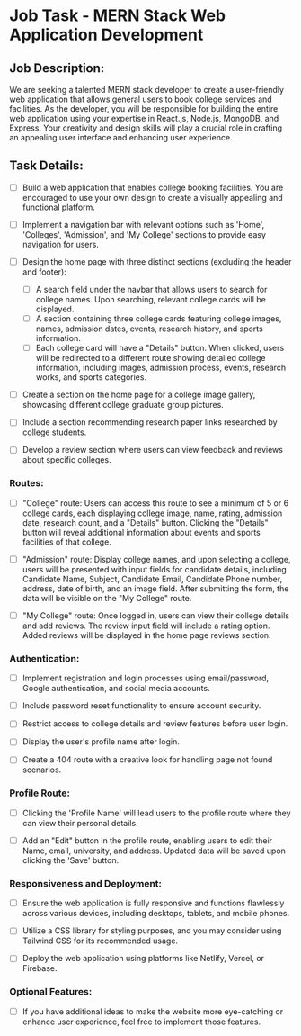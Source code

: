# Job Task - MERN Stack Web Application Development

## Job Description:
We are seeking a talented MERN stack developer to create a user-friendly web application that allows general users to book college services and facilities. As the developer, you will be responsible for building the entire web application using your expertise in React.js, Node.js, MongoDB, and Express. Your creativity and design skills will play a crucial role in crafting an appealing user interface and enhancing user experience.

## Task Details:
- [ ] Build a web application that enables college booking facilities. You are encouraged to use your own design to create a visually appealing and functional platform.

- [ ] Implement a navigation bar with relevant options such as 'Home', 'Colleges', 'Admission', and 'My College' sections to provide easy navigation for users.

- [ ] Design the home page with three distinct sections (excluding the header and footer):
   - [ ] A search field under the navbar that allows users to search for college names. Upon searching, relevant college cards will be displayed.
   - [ ] A section containing three college cards featuring college images, names, admission dates, events, research history, and sports information.
   - [ ] Each college card will have a "Details" button. When clicked, users will be redirected to a different route showing detailed college information, including images, admission process, events, research works, and sports categories.

- [ ] Create a section on the home page for a college image gallery, showcasing different college graduate group pictures.

- [ ] Include a section recommending research paper links researched by college students.

- [ ] Develop a review section where users can view feedback and reviews about specific colleges.

### Routes:
- [ ] "College" route: Users can access this route to see a minimum of 5 or 6 college cards, each displaying college image, name, rating, admission date, research count, and a "Details" button. Clicking the "Details" button will reveal additional information about events and sports facilities of that college.

- [ ] "Admission" route: Display college names, and upon selecting a college, users will be presented with input fields for candidate details, including Candidate Name, Subject, Candidate Email, Candidate Phone number, address, date of birth, and an image field. After submitting the form, the data will be visible on the "My College" route.

- [ ] "My College" route: Once logged in, users can view their college details and add reviews. The review input field will include a rating option. Added reviews will be displayed in the home page reviews section.

### Authentication:
- [ ] Implement registration and login processes using email/password, Google authentication, and social media accounts.

- [ ] Include password reset functionality to ensure account security.

- [ ] Restrict access to college details and review features before user login.

- [ ] Display the user's profile name after login.

- [ ] Create a 404 route with a creative look for handling page not found scenarios.

### Profile Route:
- [ ] Clicking the 'Profile Name' will lead users to the profile route where they can view their personal details.

- [ ] Add an "Edit" button in the profile route, enabling users to edit their Name, email, university, and address. Updated data will be saved upon clicking the 'Save' button.

### Responsiveness and Deployment:
- [ ] Ensure the web application is fully responsive and functions flawlessly across various devices, including desktops, tablets, and mobile phones.

- [ ] Utilize a CSS library for styling purposes, and you may consider using Tailwind CSS for its recommended usage.

- [ ] Deploy the web application using platforms like Netlify, Vercel, or Firebase.

### Optional Features:
- [ ] If you have additional ideas to make the website more eye-catching or enhance user experience, feel free to implement those features.

